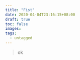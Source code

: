 ```yaml
---
title: "Fist"
date: 2020-04-04T23:16:15+08:00
draft: true
toc: false
images:
tags: 
  - untagged
---
```


> ok